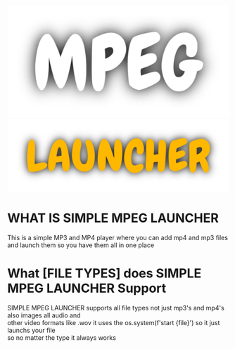 ![Alt text](mpeg-text.png)
![Alt text](launcher.png)<br>
# WHAT IS SIMPLE MPEG LAUNCHER
This is a simple MP3 and MP4 player where you can add mp4 and mp3 files <br>and launch them so you have them all in one place<br>
# What [FILE TYPES] does SIMPLE MPEG LAUNCHER Support
SIMPLE MPEG LAUNCHER supports all file types not just mp3's and mp4's also images all audio and<br>
other video formats like .wov it uses the os.system(f'start {file}') so it just launchs your file<br>
so no matter the type it always works
